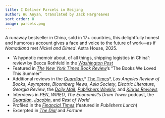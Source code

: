 ```yaml
---
title: I Deliver Parcels in Beijing
author: Hu Anyan, translated by Jack Hargreaves
sort_order: 8
image: parcels.png
---
```

A runaway bestseller in China, sold in 17+ countries, this delightfully honest and humorous account gives a face and voice to the future of work—as if *Nomadland* met *Nickel and Dimed*. Astra House, 2025.

* “A hypnotic memoir about, of all things, shipping logistics in China”: review by Becca Rothfeld in the *[Washington Post](https://www.washingtonpost.com/books/2025/10/09/deliver-parcels-beijing-hu-anyan-review/)*
* Featured in *[The New York Times Book Review](https://www.nytimes.com/2025/09/18/books/summer-reading-bucket-list.html)*’s “The Books We Loved This Summer”
* Additional reviews in the *[Guardian](https://www.theguardian.com/books/2025/oct/21/i-deliver-parcels-in-beijing-by-hu-anyan-review-startling-stories-of-chinas-new-precarity)*,* [The Times](https://www.thetimes.com/culture/books/article/deliver-parcels-beijing-making-living-hu-anyan-review-mv7scstp2)*, *Los Angeles Review of Books*, *Asymptote*, *Bloomberg News*, *Asia Society*, *Electric Literature*, *Georgia Review*, the *[Daily Mail](https://www.dailymail.co.uk/home/books/article-15174151/I-Deliver-Parcels-Beijing-Hu-Anyan-book-review.html)*, *[Publishers Weekly](https://www.publishersweekly.com/9781662603044)*, and *[Kirkus Reviews](https://www.kirkusreviews.com/book-reviews/hu-anyan/i-deliver-parcels-in-beijing/)*
* Interviews in *PEN*, *WIRED*, *The Economist*’s *Drum Tower* podcast, the *[Guardian](https://www.theguardian.com/money/2025/oct/20/the-beijing-courier-who-went-viral-how-hu-anyan-wrote-about-delivering-parcels-and-became-a-bestseller)*, *[Jacobin](https://jacobin.com/2025/10/china-logistics-gig-work-labor)*, and *Rest of World*
* Profiled in the *[Financial Times](https://www.ft.com/content/03507bbd-d343-4c5d-8e1d-710a353d8c5f)* (featured in *Publishers Lunch*)
* Excerpted in *[The Dial](https://www.thedial.world/articles/news/deliver-parcels-beijing-hu-anyan-excerpt)* and *Fortune*
